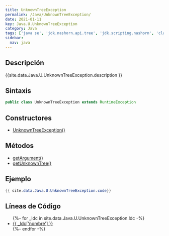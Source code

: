 ```yaml
---
title: UnknownTreeException
permalink: /Java/UnknownTreeException/
date: 2021-01-11
key: Java.U.UnknownTreeException
category: Java
tags: ['java se', 'jdk.nashorn.api.tree', 'jdk.scripting.nashorn', 'clase java', 'Java 9']
sidebar: 
  nav: java
---
```


## Descripción
{{site.data.Java.U.UnknownTreeException.description }}

## Sintaxis
~~~java
public class UnknownTreeException extends RuntimeException
~~~

## Constructores
* [UnknownTreeException()](/Java/UnknownTreeException/UnknownTreeException/)

## Métodos
* [getArgument()](/Java/UnknownTreeException/getArgument)
* [getUnknownTree()](/Java/UnknownTreeException/getUnknownTree)

## Ejemplo
~~~java
{{ site.data.Java.U.UnknownTreeException.code}}
~~~

## Líneas de Código
<ul>
{%- for _ldc in site.data.Java.U.UnknownTreeException.ldc -%}
   <li>
       <a href="{{_ldc['url'] }}">{{ _ldc['nombre'] }}</a>
   </li>
{%- endfor -%}
</ul>
